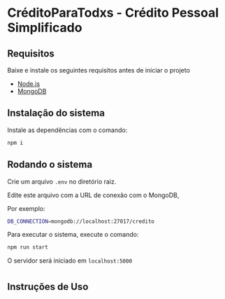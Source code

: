# CréditoParaTodxs - Crédito Pessoal Simplificado

## Requisitos

Baixe e instale os seguintes requisitos antes de iniciar o projeto

- [Node.js](https://nodejs.org/en/download/)
- [MongoDB](https://docs.mongodb.com/manual/installation/#mongodb-installation-tutorials)

## Instalação do sistema

Instale as dependências com o comando:

```bash
npm i
```

## Rodando o sistema

Crie um arquivo `.env` no diretório raiz.

Edite este arquivo com a URL de conexão com o MongoDB,

Por exemplo:

```bash
DB_CONNECTION=mongodb://localhost:27017/credito
```

Para executar o sistema, execute o comando:

```bash
npm run start
```

O servidor será iniciado em `localhost:5000`

#

## Instruções de Uso
